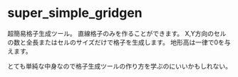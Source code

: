 # super_simple_gridgen
超簡易格子生成ツール。
直線格子のみを作ることができます。
X,Y方向のセルの数と全長またはセルのサイズだけで格子を生成します。
地形高は一律で0を与えます。

とても単純な中身なので格子生成ツールの作り方を学ぶのにいいかもしれない。